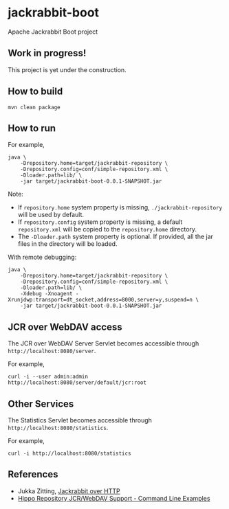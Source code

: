 # jackrabbit-boot

Apache Jackrabbit Boot project

## Work in progress!

This project is yet under the construction.

## How to build

```
mvn clean package
```

## How to run

For example,

```
java \
    -Drepository.home=target/jackrabbit-repository \
    -Drepository.config=conf/simple-repository.xml \
    -Dloader.path=lib/ \
    -jar target/jackrabbit-boot-0.0.1-SNAPSHOT.jar
```

Note:
- If `repository.home` system property is missing, `./jackrabbit-repository` will be used by default.
- If `repository.config` system property is missing, a default `repository.xml` will be copied to the `repository.home` directory.
- The `-Dloader.path` system property is optional. If provided, all the jar files in the directory will be loaded.


With remote debugging:

```
java \
    -Drepository.home=target/jackrabbit-repository \
    -Drepository.config=conf/simple-repository.xml \
    -Dloader.path=lib/ \
    -Xdebug -Xnoagent -Xrunjdwp:transport=dt_socket,address=8000,server=y,suspend=n \
    -jar target/jackrabbit-boot-0.0.1-SNAPSHOT.jar
```

## JCR over WebDAV access

The JCR over WebDAV Server Servlet becomes accessible through `http://localhost:8080/server`.

For example,

```
curl -i --user admin:admin http://localhost:8080/server/default/jcr:root
```

## Other Services

The Statistics Servlet becomes accessible through `http://localhost:8080/statistics`.

For example,

```
curl -i http://localhost:8080/statistics
```

## References

- Jukka Zitting, [Jackrabbit over HTTP](https://jukkaz.wordpress.com/2009/11/24/jackrabbit-over-http/)
- [Hippo Repository JCR/WebDAV Support - Command Line Examples](https://bloomreach-forge.github.io/hippo-jcr-over-webdav/cmd-examples.html)
